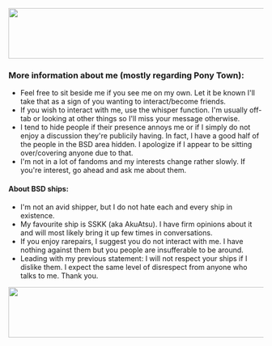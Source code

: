 <p align="center">
  <img width="800" height="100" src="https://64.media.tumblr.com/06c4fd6a5bb2b3ce6de334e11437652a/d5fb3c05e7c3fccc-0e/s2048x3072/4586a247504711cb992132ff0022b6c7e6626151.pnj">
</p>

### More information about me (mostly regarding Pony Town):
+ Feel free to sit beside me if you see me on my own. Let it be known I'll take that as a sign of you wanting to interact/become friends.
+ If you wish to interact with me, use the whisper function. I'm usually off-tab or looking at other things so I'll miss your message otherwise.
+ I tend to hide people if their presence annoys me or if I simply do not enjoy a discussion they're publicily having. In fact, I have a good half of the people in the BSD area hidden. I apologize if I appear to be sitting over/covering anyone due to that.
+ I'm not in a lot of fandoms and my interests change rather slowly. If you're interest, go ahead and ask me about them.

#### About BSD ships:
+ I'm not an avid shipper, but I do not hate each and every ship in existence.
+ My favourite ship is SSKK (aka AkuAtsu). I have firm opinions about it and will most likely bring it up few times in conversations.
+ If you enjoy rarepairs, I suggest you do not interact with me. I have nothing against them but you people are insufferable to be around. 
+ Leading with my previous statement: I will not respect your ships if I dislike them. I expect the same level of disrespect from anyone who talks to me. Thank you.

<p align="center">
  <img width="1000" height="100" src="https://64.media.tumblr.com/6786eaec9c7c2e633934506ff6ab0ab5/d5fb3c05e7c3fccc-a1/s2048x3072/f42de9d4842e7a80e775aa12c7fc1b195f7eb397.pnj">
</p>
